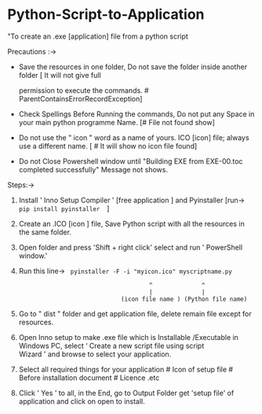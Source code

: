 # Python-Script-to-Application

"To create an .exe [application] file from a python script 


   Precautions :->

                
   * Save the resources in one folder, Do not save the folder inside another folder [ It will not give full                
     
     permission to execute the commands. # ParentContainsErrorRecordException]
  
   * Check Spellings Before Running the commands, Do not put any Space in your main python programme Name. [# File not found show]
   
   * Do not use the " icon " word as a name of yours. ICO [icon] file; always use a different name. [ # It will show no icon file found]
   
   * Do not Close Powershell window until "Building EXE from EXE-00.toc completed successfully" Message not shows.     


   Steps:->


1. Install ' Inno Setup Compiler ' [free application ] and Pyinstaller [run-> `  pip install pyinstaller   `]

2. Create an .ICO [icon ] file, Save Python script with all the resources in the same folder.

3. Open folder and press 'Shift + right click' select and run ' PowerShell  window.'

3. Run this line->   `  pyinstaller -F -i "myicon.ico" myscriptname.py  `

                                            ^              ^ 
                                            |              | 
                                    (icon file name ) (Python file name)  

4. Go to " dist " folder and get application file, delete remain file except for resources.

5. Open Inno setup to make .exe file which is Installable /Executable in Windows PC, select ‘ Create a new script file using script       
   Wizard ' and browse to select your application. 

6. Select all required things for your application # Icon of setup file # Before installation document # Licence .etc 
   
7. Click  ' Yes ' to all, in the End, go to Output Folder get 'setup file'  of application and click on open  to install.

